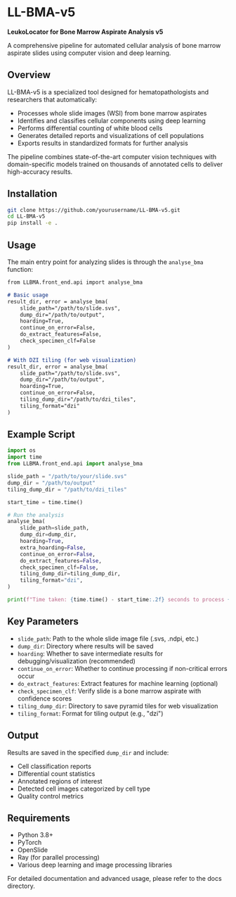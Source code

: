 # LL-BMA-v5

**LeukoLocator for Bone Marrow Aspirate Analysis v5**

A comprehensive pipeline for automated cellular analysis of bone marrow aspirate slides using computer vision and deep learning.

## Overview

LL-BMA-v5 is a specialized tool designed for hematopathologists and researchers that automatically:

- Processes whole slide images (WSI) from bone marrow aspirates
- Identifies and classifies cellular components using deep learning
- Performs differential counting of white blood cells
- Generates detailed reports and visualizations of cell populations
- Exports results in standardized formats for further analysis

The pipeline combines state-of-the-art computer vision techniques with domain-specific models trained on thousands of annotated cells to deliver high-accuracy results.

## Installation

```bash
git clone https://github.com/yourusername/LL-BMA-v5.git
cd LL-BMA-v5
pip install -e .
```

## Usage

The main entry point for analyzing slides is through the `analyse_bma` function:

```python:README.md
from LLBMA.front_end.api import analyse_bma

# Basic usage
result_dir, error = analyse_bma(
    slide_path="/path/to/slide.svs",
    dump_dir="/path/to/output",
    hoarding=True,
    continue_on_error=False,
    do_extract_features=False,
    check_specimen_clf=False
)

# With DZI tiling (for web visualization)
result_dir, error = analyse_bma(
    slide_path="/path/to/slide.svs",
    dump_dir="/path/to/output",
    hoarding=True,
    continue_on_error=False,
    tiling_dump_dir="/path/to/dzi_tiles",
    tiling_format="dzi"
)
```

## Example Script

```python
import os
import time
from LLBMA.front_end.api import analyse_bma

slide_path = "/path/to/your/slide.svs"
dump_dir = "/path/to/output"
tiling_dump_dir = "/path/to/dzi_tiles"

start_time = time.time()

# Run the analysis
analyse_bma(
    slide_path=slide_path,
    dump_dir=dump_dir,
    hoarding=True,
    extra_hoarding=False,
    continue_on_error=False,
    do_extract_features=False,
    check_specimen_clf=False,
    tiling_dump_dir=tiling_dump_dir,
    tiling_format="dzi",
)

print(f"Time taken: {time.time() - start_time:.2f} seconds to process {slide_path}")
```

## Key Parameters

- `slide_path`: Path to the whole slide image file (.svs, .ndpi, etc.)
- `dump_dir`: Directory where results will be saved
- `hoarding`: Whether to save intermediate results for debugging/visualization (recommended)
- `continue_on_error`: Whether to continue processing if non-critical errors occur
- `do_extract_features`: Extract features for machine learning (optional)
- `check_specimen_clf`: Verify slide is a bone marrow aspirate with confidence scores
- `tiling_dump_dir`: Directory to save pyramid tiles for web visualization
- `tiling_format`: Format for tiling output (e.g., "dzi")

## Output

Results are saved in the specified `dump_dir` and include:
- Cell classification reports
- Differential count statistics
- Annotated regions of interest
- Detected cell images categorized by cell type
- Quality control metrics

## Requirements

- Python 3.8+
- PyTorch
- OpenSlide
- Ray (for parallel processing)
- Various deep learning and image processing libraries

For detailed documentation and advanced usage, please refer to the docs directory.